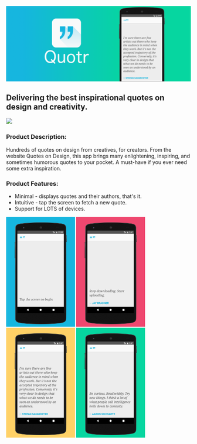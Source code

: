 <img src="/resources/quotr_featured.png?raw=true?" />

## Delivering the best inspirational quotes on design and creativity.

[<img src="https://play.google.com/intl/en_us/badges/images/generic/en_badge_web_generic.png" width="240"/>](https://play.google.com/store/apps/details?id=com.ccc.cedricamaya.quotr)

### Product Description:
Hundreds of quotes on design from creatives, for creators. From the website Quotes on Design, this app brings many enlightening, inspiring, and sometimes humorous quotes to your pocket. A must-have if you ever need some extra inspiration.

### Product Features:
* Minimal - displays quotes and their authors, that's it.
* Intuitive - tap the screen to fetch a new quote.
* Support for LOTS of devices.

<img src="/resources/quotr_screenshots/screenshot1.png?raw=true?" height="300" /> <img src="/resources/quotr_screenshots/screenshot2.png?raw=true?" height="300" /> <img src="/resources/quotr_screenshots/screenshot3.png?raw=true?" height="300" /> <img src="/resources/quotr_screenshots/screenshot4.png?raw=true?" height="300" />
